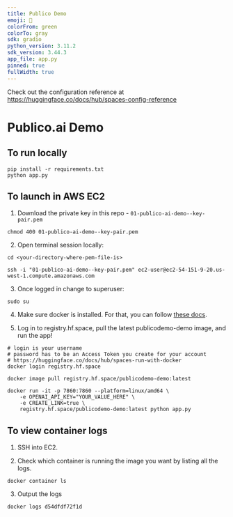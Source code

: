 ```yaml
---
title: Publico Demo
emoji: 🚀
colorFrom: green
colorTo: gray
sdk: gradio
python_version: 3.11.2
sdk_version: 3.44.3
app_file: app.py
pinned: true
fullWidth: true
---
```


Check out the configuration reference at https://huggingface.co/docs/hub/spaces-config-reference

# Publico.ai Demo

## To run locally

```
pip install -r requirements.txt
python app.py
```

## To launch in AWS EC2

1. Download the private key in this repo - `01-publico-ai-demo--key-pair.pem`

```
chmod 400 01-publico-ai-demo--key-pair.pem
```

2. Open terminal session locally:

```
cd <your-directory-where-pem-file-is>

ssh -i "01-publico-ai-demo--key-pair.pem" ec2-user@ec2-54-151-9-20.us-west-1.compute.amazonaws.com
```

3. Once logged in change to superuser:

```
sudo su
```

4. Make sure docker is installed. For that, you can follow [these docs](https://docs.docker.com/engine/install/ubuntu/).

5. Log in to registry.hf.space, pull the latest publicodemo-demo image, and run the app!

```
# login is your username
# password has to be an Access Token you create for your account
# https://huggingface.co/docs/hub/spaces-run-with-docker
docker login registry.hf.space

docker image pull registry.hf.space/publicodemo-demo:latest

docker run -it -p 7860:7860 --platform=linux/amd64 \
	-e OPENAI_API_KEY="YOUR_VALUE_HERE" \
	-e CREATE_LINK=true \
	registry.hf.space/publicodemo-demo:latest python app.py
```

## To view container logs

1. SSH into EC2.

2. Check which container is running the image you want by listing all the logs.

```
docker container ls
```

3. Output the logs

```
docker logs d54dfdf72f1d
```
